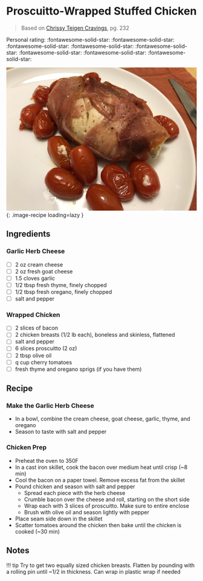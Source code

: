 <!-- Do not modify sections with "AUTO-*". They are updated by make.py -->

# Proscuitto-Wrapped Stuffed Chicken

> Based on [Chrissy Teigen Cravings], pg. 232

  [Chrissy Teigen Cravings]: https://www.penguinrandomhouse.com/books/252973/cravings-by-chrissy-teigen-with-adeena-sussman/

<!-- rating=5; (User can specify rating on scale of 1-5) -->
<!-- AUTO-UserRating -->
Personal rating: :fontawesome-solid-star: :fontawesome-solid-star: :fontawesome-solid-star: :fontawesome-solid-star: :fontawesome-solid-star: :fontawesome-solid-star: :fontawesome-solid-star: :fontawesome-solid-star:
<!-- /AUTO-UserRating -->

<!-- name_image=proscuitto_wrapped_stuffed_chicken.jpeg; (User can specify image name) -->
<!-- AUTO-Image -->
![proscuitto_wrapped_stuffed_chicken.jpeg](./proscuitto_wrapped_stuffed_chicken.jpeg){: .image-recipe loading=lazy }
<!-- /AUTO-Image -->

## Ingredients

### Garlic Herb Cheese

* [ ] 2 oz cream cheese
* [ ] 2 oz fresh goat cheese
* [ ] 1.5 cloves garlic
* [ ] 1/2 tbsp fresh thyme, finely chopped
* [ ] 1/2 tbsp fresh oregano, finely chopped
* [ ] salt and pepper

### Wrapped Chicken

* [ ] 2 slices of bacon
* [ ] 2 chicken breasts (1/2 lb each), boneless and skinless, flattened
* [ ] salt and pepper
* [ ] 6 slices proscuitto (2 oz)
* [ ] 2 tbsp olive oil
* [ ] q cup cherry tomatoes
* [ ] fresh thyme and oregano sprigs (if you have them)

## Recipe

### Make the Garlic Herb Cheese

* In a bowl, combine the cream cheese, goat cheese, garlic, thyme, and oregano
* Season to taste with salt and pepper

### Chicken Prep

* Preheat the oven to 350F
* In a cast iron skillet, cook the bacon over medium heat until crisp (~8 min)
* Cool the bacon on a paper towel. Remove excess fat from the skillet
* Pound chicken and season with salt and pepper
    * Spread each piece with the herb cheese
    * Crumble bacon over the cheese and roll, starting on the short side
    * Wrap each with 3 slices of proscuitto. Make sure to entire enclose
    * Brush with olive oil and season lightly with pepper
* Place seam side down in the skillet
* Scatter tomatoes around the chicken then bake until the chicken is cooked (~30 min)

## Notes

!!! tip
    Try to get two equally sized chicken breasts. Flatten by pounding with a rolling pin until ~1/2 in thickness. Can wrap in plastic wrap if needed
